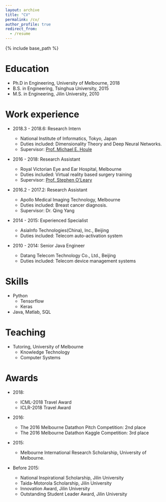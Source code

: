 ```yaml
---
layout: archive
title: "CV"
permalink: /cv/
author_profile: true
redirect_from:
  - /resume
---
```


{% include base_path %}

Education
======
* Ph.D in Engineering, University of Melbourne, 2018
* B.S. in Engineering, Tsinghua University, 2015
* M.S. in Engineering, Jilin University, 2010

Work experience
======
* 2018.3 - 2018.6: Research Intern
  * National Institute of Informatics, Tokyo, Japan
  * Duties included: Dimensionality Theory and Deep Neural Networks.
  * Supervisor: <a href="http://research.nii.ac.jp/~meh/" target="_blank">Prof. Michael E. Houle</a>

* 2016 - 2018: Research Assistant
  * Royal Victorian Eye and Ear Hospital, Melbourne
  * Duties included: Virtual reality based surgery training
  * Supervisor: <a href="https://www.findanexpert.unimelb.edu.au/display/person4669" target="_blank">Prof. Stephen O'Leary</a>

* 2016.2 - 2017.2: Research Assistant
  * Apollo Medical Imaging Technology, Melbourne
  * Duties included: Breast cancer diagnosis.
  * Supervisor: Dr. Qing Yang

* 2014 - 2015: Experienced Specialist
  * AsiaInfo Technologies(China), Inc., Beijing
  * Duties included: Telecom auto-activation system

* 2010 - 2014: Senior Java Engineer
  * Datang Telecom Technology Co., Ltd., Beijing
  * Duties included: Telecom device management systems

Skills
======
* Python
  * Tensorflow
  * Keras
* Java, Matlab, SQL

Teaching
======
* Tutoring, University of Melbourne
  * Knowledge Technology
  * Computer Systems

Awards
======
* 2018:
  * ICML-2018 Travel Award
  * ICLR-2018 Travel Award

* 2016:
  * The 2016 Melbourne Datathon Pitch Competition: 2nd place
  * The 2016 Melbourne Datathon Kaggle Competition: 3rd place

* 2015:
  * Melbourne International Research Scholarship, University of Melbourne.

* Before 2015:
  * National Inspirational Scholarship, Jilin University
  * Taida-Motorola Scholarship, Jilin University
  * Innovation Award, Jilin University
  * Outstanding Student Leader Award, Jilin University